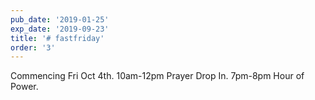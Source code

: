 ```yaml
---
pub_date: '2019-01-25'
exp_date: '2019-09-23'
title: '# fastfriday'
order: '3'
---
```


Commencing Fri Oct 4th.
10am-12pm Prayer Drop In.
7pm-8pm Hour of Power.
